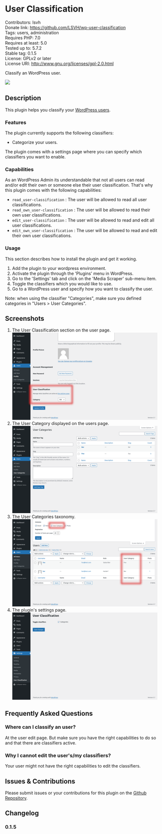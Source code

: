 # User Classification

Contributors: lsvh  
Donate link: https://github.com/LSVH/wp-user-classification  
Tags: users, administration  
Requires PHP: 7.0  
Requires at least: 5.0  
Tested up to: 5.7.2  
Stable tag: 0.1.5  
License: GPLv2 or later  
License URI: http://www.gnu.org/licenses/gpl-2.0.html

Classify an WordPress user.

[![](https://img.shields.io/wordpress/plugin/installs/user-classification?style=for-the-badge)](https://wordpress.org/plugins/user-classification/)

## Description

This plugin helps you classify your [WordPress users](https://learn.wordpress.org/lesson-plan/user-management/).

### Features

The plugin currently supports the following classifiers:

* Categorize your users.

The plugin comes with a settings page where you can specify which classifiers you want to enable.

### Capabilities

As an WordPress Admin its understandable that not all users can read and/or edit their own or someone else their user classification. That's why this plugin comes with the following capabilities:

* `read_user-classification` : The user will be allowed to read all user classifications.
* `read_own_user-classification` : The user will be allowed to read their own user classifications.
* `edit_user-classification` : The user will be allowed to read and edit all user classifications.
* `edit_own_user-classification` : The user will be allowed to read and edit their own user classifications.

### Usage

This section describes how to install the plugin and get it working.

1. Add the plugin to your wordpress environment.
2. Activate the plugin through the 'Plugins' menu in WordPress.
3. Go to the 'Settings' tab and click on the 'Media Scraper' sub-menu item.
4. Toggle the classifiers which you would like to use.
5. Go to a WordPress user and specify how you want to classify the user.

Note: when using the classifier "Categories", make sure you defined categories in "Users > User Categories".

## Screenshots

1. The User Classification section on the user page.  
   ![The User Classification section on the user page](.wordpress-org/screenshot-1.png)
2. The User Category displayed on the users page.  
   ![The User Category displayed on the users page](.wordpress-org/screenshot-2.png)
4. The User Categories taxonomy.  
   ![The User Categories taxonomy](.wordpress-org/screenshot-3.png)
6. The plugin's settings page.  
   ![The plugin's settings page](.wordpress-org/screenshot-4.png)

## Frequently Asked Questions

### Where can I classify an user?

At the user edit page. But make sure you have the right capabilities to do so and that there are classifiers active.

### Why I cannot edit the user's/my classifiers?

Your user might not have the right capabilities to edit the classifiers.

## Issues & Contributions

Please submit issues or your contributions for this plugin on the [Github Repository](https://github.com/LSVH/wp-user-classification).

## Changelog

### 0.1.5
